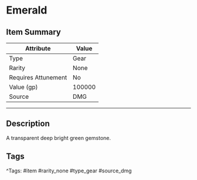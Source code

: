 # Emerald

## Item Summary

| Attribute            | Value                        |
|----------------------|------------------------------|
| Type                 | Gear |
| Rarity               | None             |
| Requires Attunement  | No                |
| Value (gp)           | 100000    |
| Source               | DMG |

---

## Description

A transparent deep bright green gemstone.

## Tags

^Tags: #item #rarity_none #type_gear #source_dmg